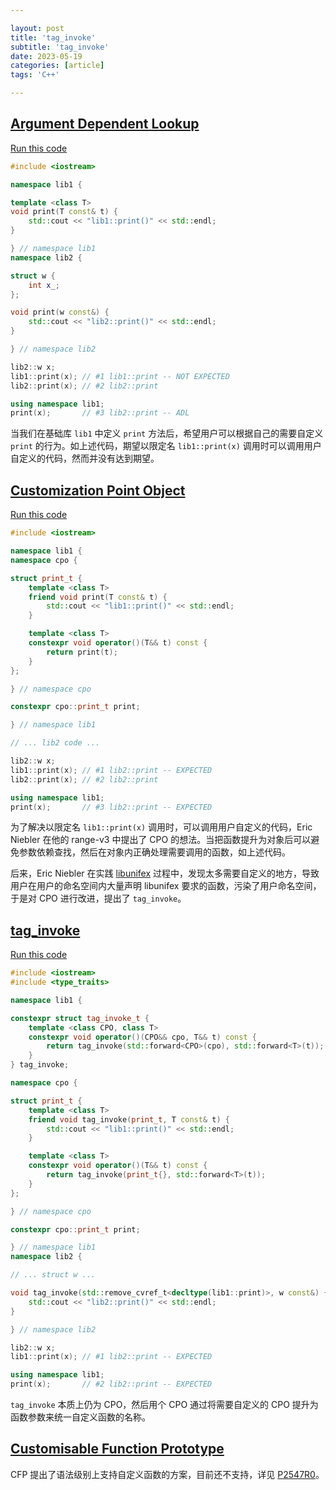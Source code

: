 ```yaml
---

layout: post
title: 'tag_invoke'
subtitle: 'tag_invoke'
date: 2023-05-19
categories: [article]
tags: 'C++' 

---
```


## [Argument Dependent Lookup](https://en.cppreference.com/w/cpp/language/adl)

[Run this code](https://godbolt.org/z/EaxGE1ajY)
```.cpp
#include <iostream>

namespace lib1 {

template <class T>
void print(T const& t) {
    std::cout << "lib1::print()" << std::endl;  
}

} // namespace lib1
namespace lib2 {

struct w {
    int x_;
};

void print(w const&) {
    std::cout << "lib2::print()" << std::endl;
}

} // namespace lib2

lib2::w x;
lib1::print(x); // #1 lib1::print -- NOT EXPECTED
lib2::print(x); // #2 lib2::print

using namespace lib1;
print(x);       // #3 lib2::print -- ADL
```

当我们在基础库 `lib1` 中定义 `print` 方法后，希望用户可以根据自己的需要自定义 `print` 的行为。如上述代码，期望以限定名 `lib1::print(x)` 调用时可以调用用户自定义的代码，然而并没有达到期望。

## [Customization Point Object](https://www.open-std.org/jtc1/sc22/wg21/docs/papers/2015/n4381.html)

[Run this code](https://godbolt.org/z/f1G1hrMs6)
```.cpp
#include <iostream>

namespace lib1 {
namespace cpo {

struct print_t {
    template <class T>
    friend void print(T const& t) {
        std::cout << "lib1::print()" << std::endl;  
    }

    template <class T>
    constexpr void operator()(T&& t) const {
        return print(t);
    }
};

} // namespace cpo

constexpr cpo::print_t print;

} // namespace lib1

// ... lib2 code ...

lib2::w x;
lib1::print(x); // #1 lib2::print -- EXPECTED
lib2::print(x); // #2 lib2::print

using namespace lib1;
print(x);       // #3 lib2::print -- EXPECTED
```

为了解决以限定名 `lib1::print(x)` 调用时，可以调用用户自定义的代码，Eric Niebler 在他的 range-v3 中提出了 CPO 的想法。当把函数提升为对象后可以避免参数依赖查找，然后在对象内正确处理需要调用的函数，如上述代码。

后来，Eric Niebler 在实践 [libunifex](https://github.com/facebookexperimental/libunifex) 过程中，发现太多需要自定义的地方，导致用户在用户的命名空间内大量声明 libunifex 要求的函数，污染了用户命名空间，于是对 CPO 进行改进，提出了 `tag_invoke`。

## [tag_invoke](https://www.open-std.org/jtc1/sc22/wg21/docs/papers/2019/p1895r0.pdf)

[Run this code](https://godbolt.org/z/K8d5bbcdE)
```.cpp
#include <iostream>
#include <type_traits>

namespace lib1 {

constexpr struct tag_invoke_t {
    template <class CPO, class T>
    constexpr void operator()(CPO&& cpo, T&& t) const {
        return tag_invoke(std::forward<CPO>(cpo), std::forward<T>(t));
    }
} tag_invoke;

namespace cpo {

struct print_t {
    template <class T>
    friend void tag_invoke(print_t, T const& t) {
        std::cout << "lib1::print()" << std::endl;  
    }

    template <class T>
    constexpr void operator()(T&& t) const {
        return tag_invoke(print_t{}, std::forward<T>(t));
    }
};

} // namespace cpo

constexpr cpo::print_t print;

} // namespace lib1
namespace lib2 {

// ... struct w ...

void tag_invoke(std::remove_cvref_t<decltype(lib1::print)>, w const&) {
    std::cout << "lib2::print()" << std::endl;
}

} // namespace lib2

lib2::w x;
lib1::print(x); // #1 lib2::print -- EXPECTED

using namespace lib1;
print(x);       // #2 lib2::print -- EXPECTED
```

`tag_invoke` 本质上仍为 CPO，然后用个 CPO 通过将需要自定义的 CPO 提升为函数参数来统一自定义函数的名称。

## [Customisable Function Prototype](https://www.open-std.org/jtc1/sc22/wg21/docs/papers/2022/p2547r0.pdf)

CFP 提出了语法级别上支持自定义函数的方案，目前还不支持，详见 [P2547R0](https://www.open-std.org/jtc1/sc22/wg21/docs/papers/2022/p2547r0.pdf)。